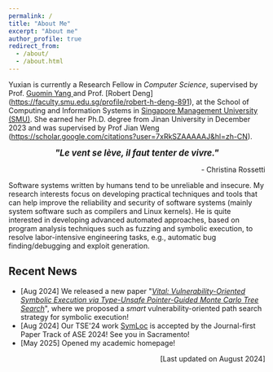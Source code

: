 ```yaml
---
permalink: /
title: "About Me"
excerpt: "About me"
author_profile: true
redirect_from: 
  - /about/
  - /about.html
---
```


Yuxian is currently a Research Fellow in *Computer Science*, supervised by Prof. [ Guomin Yang ]((https://faculty.smu.edu.sg/profile/yang-guomin-6571)) and Prof. [Robert Deng] (https://faculty.smu.edu.sg/profile/robert-h-deng-891), at the School of Computing and Information Systems in [ Singapore Management University (SMU)](https://www.smu.edu.sg/). She earned her  Ph.D. degree from Jinan University in December 2023 and was supervised by Prof Jian Weng (https://scholar.google.com/citations?user=7xRkSZAAAAAJ&hl=zh-CN).  


<p align="center" > <b> <i> <big> "Le vent se lève, il faut tenter de vivre." </big> </i></b></p>
<p align="right"> - Christina Rossetti </p>


Software systems written by humans tend to be unreliable and insecure. My research interests focus on developing practical techniques and tools that can help improve the reliability and security of software systems (mainly system software such as compilers and Linux kernels). He is quite interested in developing advanced automated approaches, based on program analysis techniques such as fuzzing and symbolic execution, to resolve labor-intensive engineering tasks, e.g., automatic bug finding/debugging and exploit generation. 

 

## Recent News

  * [Aug 2024] We released a new paper "[*Vital: Vulnerability-Oriented Symbolic Execution via Type-Unsafe Pointer-Guided Monte Carlo Tree Search*](https://arxiv.org/pdf/2408.08772)", where we proposed a *smart* vulnerability-oriented path search strategy for symbolic execution!
  * [Aug 2024] Our TSE'24 work [SymLoc](https://haoxintu.github.io/files/SymLoc_TSE2024_Just_Accepted.pdf) is accepted by the Journal-first Paper Track of ASE 2024! See you in Sacramento!
  * [May 2025] Opened my academic homepage! 

<p align="right"> [Last updated on August 2024] </p>



